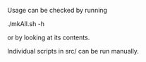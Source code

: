 Usage can be checked by running 

./mkAll.sh -h

or by looking at its contents.

Individual scripts in src/ can be run manually. 
